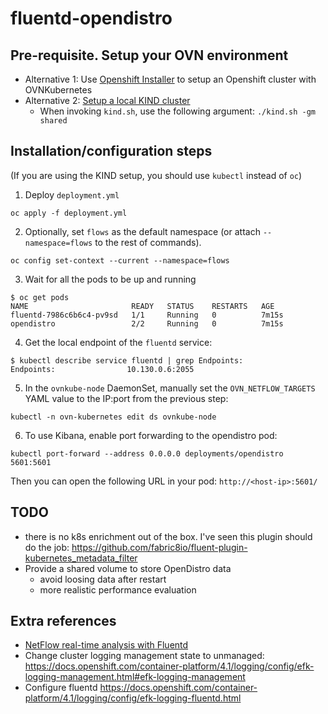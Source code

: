 # fluentd-opendistro

## Pre-requisite. Setup your OVN environment

* Alternative 1: Use [Openshift Installer](https://github.com/openshift/installer) to setup an Openshift cluster with OVNKubernetes
* Alternative 2: [Setup a local KIND cluster](https://github.com/ovn-org/ovn-kubernetes/blob/master/docs/kind.md)
    - When invoking `kind.sh`, use the following argument: `./kind.sh -gm shared`

## Installation/configuration steps

(If you are using the KIND setup, you should use `kubectl` instead of `oc`)

1. Deploy `deployment.yml`

```
oc apply -f deployment.yml
```

2. Optionally, set `flows` as the default namespace (or attach `--namespace=flows`  to the rest of commands).

```
oc config set-context --current --namespace=flows
```

3. Wait for all the pods to be up and running

```
$ oc get pods
NAME                       READY   STATUS    RESTARTS   AGE
fluentd-7986c6b6c4-pv9sd   1/1     Running   0          7m15s
opendistro                 2/2     Running   0          7m15s
```

4. Get the local endpoint of the `fluentd` service:

```
$ kubectl describe service fluentd | grep Endpoints:
Endpoints:                10.130.0.6:2055
```

5. In the `ovnkube-node` DaemonSet, manually set the `OVN_NETFLOW_TARGETS` YAML value to the IP:port from the
   previous step:
   
```
kubectl -n ovn-kubernetes edit ds ovnkube-node
```

6. To use Kibana, enable port forwarding to the opendistro pod:

```
kubectl port-forward --address 0.0.0.0 deployments/opendistro 5601:5601
```

Then you can open the following URL in your pod: `http://<host-ip>:5601/`


## TODO

* there is no k8s enrichment out of the box. I've seen this plugin should do the job: https://github.com/fabric8io/fluent-plugin-kubernetes_metadata_filter
* Provide a shared volume to store OpenDistro data
    - avoid loosing data after restart
    - more realistic performance evaluation

## Extra references
* [NetFlow real-time analysis with Fluentd](https://gist.github.com/narutaro/d569cdd48414e09f044e)
* Change cluster logging management state to unmanaged: https://docs.openshift.com/container-platform/4.1/logging/config/efk-logging-management.html#efk-logging-management
* Configure fluentd https://docs.openshift.com/container-platform/4.1/logging/config/efk-logging-fluentd.html
